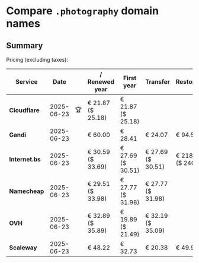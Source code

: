 # Compare `.photography` domain names

## Summary

Pricing (excluding taxes):

| Service | Date |  | / Renewed year | First year | Transfer | Restoration |
|--|--|--|--|--|--|--|
| **Cloudflare** | 2025-06-23 | 🏆 | € 21.87<br>($ 25.18) | € 21.87<br>($ 25.18) |  |  |
| **Gandi** | 2025-06-23 |  | € 60.00 | € 28.41 | € 24.07 | € 94.53 |
| **Internet.bs** | 2025-06-23 |  | € 30.59<br>($ 33.69) | € 27.69<br>($ 30.51) | € 27.69<br>($ 30.51) | € 218.69<br>($ 240.89) |
| **Namecheap** | 2025-06-23 |  | € 29.51<br>($ 33.98) | € 27.77<br>($ 31.98) | € 27.77<br>($ 31.98) |  |
| **OVH** | 2025-06-23 |  | € 32.89<br>($ 35.89) | € 19.89<br>($ 21.49) | € 32.19<br>($ 35.09) |  |
| **Scaleway** | 2025-06-23 |  | € 48.22 | € 32.73 | € 20.38 | € 49.99 |
